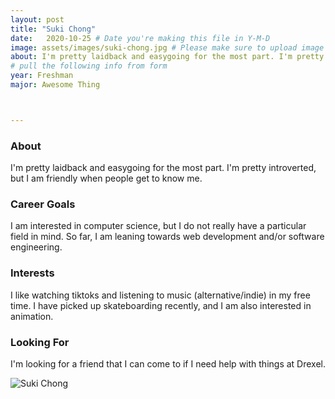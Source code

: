 ```yaml
---
layout: post
title: "Suki Chong"
date:   2020-10-25 # Date you're making this file in Y-M-D
image: assets/images/suki-chong.jpg # Please make sure to upload image in /assets/images/fname-lastname.ext format 
about: I'm pretty laidback and easygoing for the most part. I'm pretty introverted, but I am friendly when people get to know me.  # "Briefly describe yourself"
# pull the following info from form
year: Freshman 
major: Awesome Thing



---
```


### About

I'm pretty laidback and easygoing for the most part. I'm pretty introverted, but I am friendly when people get to know me. 

### Career Goals

I am interested in computer science, but I do not really have a particular field in mind. So far, I am leaning towards web development and/or software engineering.

### Interests

I like watching tiktoks and listening to music (alternative/indie) in my free time. I have picked up skateboarding recently, and I am also interested in animation. 

### Looking For

I'm looking for a friend that I can come to if I need help with things at Drexel.


<div class="text-center my-5">
    <img src="{{ "assets/images/suki-chong.jpg" | absolute_url }}" alt="Suki Chong" class="rounded post-img" />
</div>
